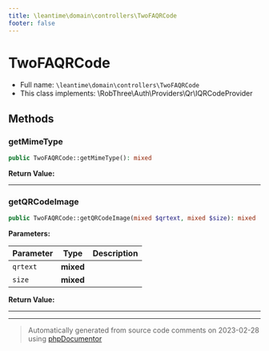 ```yaml
---
title: \leantime\domain\controllers\TwoFAQRCode
footer: false
---
```


# TwoFAQRCode





* Full name: `\leantime\domain\controllers\TwoFAQRCode`
* This class implements: \RobThree\Auth\Providers\Qr\IQRCodeProvider



## Methods

### getMimeType



```php
public TwoFAQRCode::getMimeType(): mixed
```









**Return Value:**





---
### getQRCodeImage



```php
public TwoFAQRCode::getQRCodeImage(mixed $qrtext, mixed $size): mixed
```








**Parameters:**

| Parameter | Type | Description |
|-----------|------|-------------|
| `qrtext` | **mixed** |  |
| `size` | **mixed** |  |


**Return Value:**





---


---
> Automatically generated from source code comments on 2023-02-28 using [phpDocumentor](http://www.phpdoc.org/)
